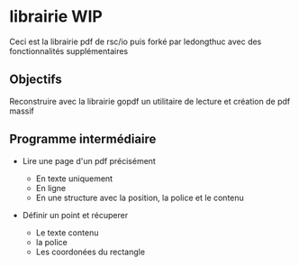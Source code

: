 # librairie WIP


Ceci est la librairie pdf de rsc/io puis forké par ledongthuc avec des fonctionnalités supplémentaires

## Objectifs

Reconstruire avec la librairie gopdf un utilitaire de lecture et création de pdf massif

## Programme intermédiaire

- Lire une page d'un pdf précisément
	- En texte uniquement
	- En ligne
	- En une structure avec la position, la police et le contenu

- Définir un point et récuperer
	- Le texte contenu
	- la police
	- Les coordonées du rectangle
